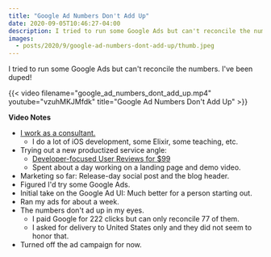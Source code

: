 ```yaml
---
title: "Google Ad Numbers Don't Add Up"
date: 2020-09-05T10:46:27-04:00
description: I tried to run some Google Ads but can't reconcile the numbers. I've been duped!
images:
  - posts/2020/9/google-ad-numbers-dont-add-up/thumb.jpeg
---
```


I tried to run some Google Ads but can't reconcile the numbers. I've been duped!

{{< video filename="google_ad_numbers_dont_add_up.mp4" youtube="vzuhMKJMfdk" title="Google Ad Numbers Don't Add Up" >}}

**Video Notes**

* [I work as a consultant.](http://mikezornek.com/for-hire/)
  * I do a lot of iOS development, some Elixir, some teaching, etc.
* Trying out a new productized service angle:
  * [Developer-focused User Reviews for $99](http://mikezornek.com/user-testing/)
  * Spent about a day working on a landing page and demo video.
* Marketing so far: Release-day social post and the blog header.
* Figured I'd try some Google Ads. 
* Initial take on the Google Ad UI: Much better for a person starting out.
* Ran my ads for about a week.
* The numbers don't ad up in my eyes.
  * I paid Google for 222 clicks but can only reconcile 77 of them.
  * I asked for delivery to United States only and they did not seem to honor that.
* Turned off the ad campaign for now.
